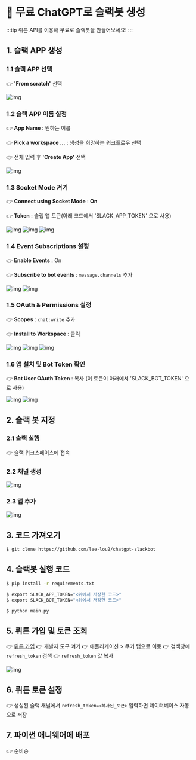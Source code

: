 # 💬 무료 ChatGPT로 슬랙봇 생성

:::tip
뤼튼 API를 이용해 무료로 슬랙봇을 만들어보세요!
:::

## 1. 슬랙 APP 생성

### 1.1 슬랙 APP 선택

👉 **'From scratch'** 선택

![img](./img/1.png)

### 1.2 슬랙 APP 이름 설정

👉 **App Name** : 원하는 이름

👉 **Pick a workspace ...** : 생성을 희망하는 워크플로우 선택

👉 전체 입력 후 **'Create App'** 선택

![img](./img/2.png)

### 1.3 Socket Mode 켜기

👉 **Connect using Socket Mode** : **On**

👉 **Token** : 슬랩 앱 토큰(아래 코드에서 'SLACK_APP_TOKEN' 으로 사용)

![img](./img/10.png)
![img](./img/11.png)
![img](./img/12.png)

### 1.4 Event Subscriptions 설정

👉 **Enable Events** : On

👉 **Subscribe to bot events** : `message.channels` 추가

![img](./img/3.png)
![img](./img/4.png)

### 1.5 OAuth & Permissions 설정

👉 **Scopes** : `chat:write` 추가

👉 **Install to Workspace** : 클릭

![img](./img/5.png)
![img](./img/6.png)
![img](./img/7.png)

### 1.6 앱 설치 및 Bot Token 확인

👉 **Bot User OAuth Token** : 복사 (이 토큰이 아래에서 'SLACK_BOT_TOKEN' 으로 사용)

![img](./img/8.png)
![img](./img/9.png)


## 2. 슬랙 봇 지정

### 2.1 슬랙 실행

👉 슬랙 워크스페이스에 접속

### 2.2 채널 생성

![img](./img/13.png)

### 2.3 앱 추가

![img](./img/14.png)

## 3. 코드 가져오기

```bash
$ git clone https://github.com/lee-lou2/chatgpt-slackbot
```


## 4. 슬랙봇 실행 코드

```bash
$ pip install -r requirements.txt

$ export SLACK_APP_TOKEN="<위에서 저장한 코드>"
$ export SLACK_BOT_TOKEN="<위에서 저장한 코드>"

$ python main.py
```

## 5. 뤼튼 가입 및 토큰 조회

👉 [뤼튼 가입](https://wrtn.ai/)
👉 개발자 도구 켜기
👉 애플리케이션 > 쿠키 탭으로 이동
👉 검색창에 `refresh_token` 검색
👉 `refresh_token` 값 복사

![img](./img/15.png)

## 6. 뤼튼 토큰 설정

👉 생성된 슬랙 채널에서 `refresh_token=<복사된_토큰>` 입력하면 데이터베이스 자동으로 저장

## 7. 파이썬 애니웨어에 배포

👉 준비중